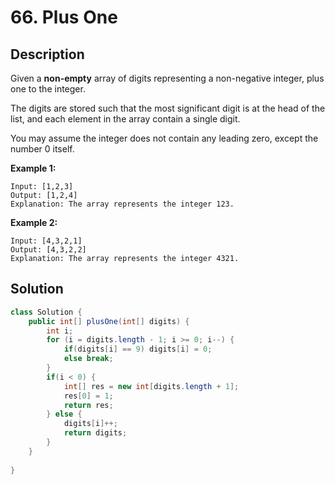 # 66. Plus One

## Description

Given a **non-empty** array of digits representing a non-negative integer, plus one to the integer.

The digits are stored such that the most significant digit is at the head of the list, and each element in the array contain a single digit.

You may assume the integer does not contain any leading zero, except the number 0 itself.

**Example 1:**

```
Input: [1,2,3]
Output: [1,2,4]
Explanation: The array represents the integer 123.
```

**Example 2:**

```
Input: [4,3,2,1]
Output: [4,3,2,2]
Explanation: The array represents the integer 4321. 
```

## Solution

```java
class Solution {
    public int[] plusOne(int[] digits) {
        int i;
        for (i = digits.length - 1; i >= 0; i--) {
            if(digits[i] == 9) digits[i] = 0;
            else break;
        }
        if(i < 0) {
            int[] res = new int[digits.length + 1];
            res[0] = 1;
            return res;
        } else {
            digits[i]++;
            return digits;
        }
    }
    
}
```

